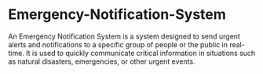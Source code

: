 # Emergency-Notification-System
An Emergency Notification System is a system designed to send urgent alerts and notifications to a specific group of people or the public in real-time. It is used to quickly communicate critical information in situations such as natural disasters, emergencies, or other urgent events.
